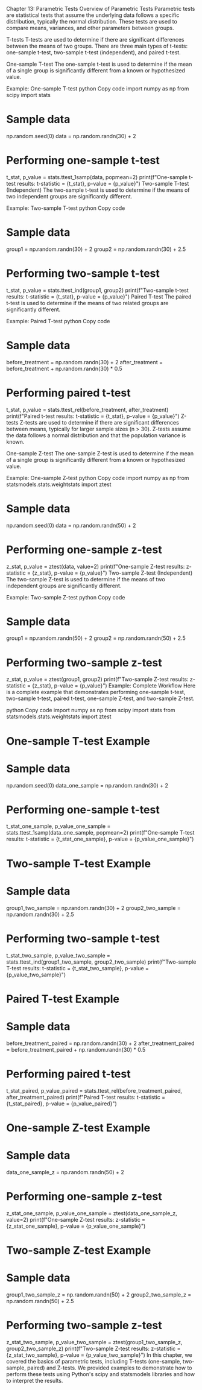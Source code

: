 Chapter 13: Parametric Tests
Overview of Parametric Tests
Parametric tests are statistical tests that assume the underlying data follows a specific distribution, typically the normal distribution. These tests are used to compare means, variances, and other parameters between groups.

T-tests
T-tests are used to determine if there are significant differences between the means of two groups. There are three main types of t-tests: one-sample t-test, two-sample t-test (independent), and paired t-test.

One-sample T-test
The one-sample t-test is used to determine if the mean of a single group is significantly different from a known or hypothesized value.

Example: One-sample T-test
python
Copy code
import numpy as np
from scipy import stats

# Sample data
np.random.seed(0)
data = np.random.randn(30) + 2

# Performing one-sample t-test
t_stat, p_value = stats.ttest_1samp(data, popmean=2)
print(f"One-sample t-test results: t-statistic = {t_stat}, p-value = {p_value}")
Two-sample T-test (Independent)
The two-sample t-test is used to determine if the means of two independent groups are significantly different.

Example: Two-sample T-test
python
Copy code
# Sample data
group1 = np.random.randn(30) + 2
group2 = np.random.randn(30) + 2.5

# Performing two-sample t-test
t_stat, p_value = stats.ttest_ind(group1, group2)
print(f"Two-sample t-test results: t-statistic = {t_stat}, p-value = {p_value}")
Paired T-test
The paired t-test is used to determine if the means of two related groups are significantly different.

Example: Paired T-test
python
Copy code
# Sample data
before_treatment = np.random.randn(30) + 2
after_treatment = before_treatment + np.random.randn(30) * 0.5

# Performing paired t-test
t_stat, p_value = stats.ttest_rel(before_treatment, after_treatment)
print(f"Paired t-test results: t-statistic = {t_stat}, p-value = {p_value}")
Z-tests
Z-tests are used to determine if there are significant differences between means, typically for larger sample sizes (n > 30). Z-tests assume the data follows a normal distribution and that the population variance is known.

One-sample Z-test
The one-sample Z-test is used to determine if the mean of a single group is significantly different from a known or hypothesized value.

Example: One-sample Z-test
python
Copy code
import numpy as np
from statsmodels.stats.weightstats import ztest

# Sample data
np.random.seed(0)
data = np.random.randn(50) + 2

# Performing one-sample z-test
z_stat, p_value = ztest(data, value=2)
print(f"One-sample Z-test results: z-statistic = {z_stat}, p-value = {p_value}")
Two-sample Z-test (Independent)
The two-sample Z-test is used to determine if the means of two independent groups are significantly different.

Example: Two-sample Z-test
python
Copy code
# Sample data
group1 = np.random.randn(50) + 2
group2 = np.random.randn(50) + 2.5

# Performing two-sample z-test
z_stat, p_value = ztest(group1, group2)
print(f"Two-sample Z-test results: z-statistic = {z_stat}, p-value = {p_value}")
Example: Complete Workflow
Here is a complete example that demonstrates performing one-sample t-test, two-sample t-test, paired t-test, one-sample Z-test, and two-sample Z-test.

python
Copy code
import numpy as np
from scipy import stats
from statsmodels.stats.weightstats import ztest

# One-sample T-test Example
# Sample data
np.random.seed(0)
data_one_sample = np.random.randn(30) + 2

# Performing one-sample t-test
t_stat_one_sample, p_value_one_sample = stats.ttest_1samp(data_one_sample, popmean=2)
print(f"One-sample T-test results: t-statistic = {t_stat_one_sample}, p-value = {p_value_one_sample}")

# Two-sample T-test Example
# Sample data
group1_two_sample = np.random.randn(30) + 2
group2_two_sample = np.random.randn(30) + 2.5

# Performing two-sample t-test
t_stat_two_sample, p_value_two_sample = stats.ttest_ind(group1_two_sample, group2_two_sample)
print(f"Two-sample T-test results: t-statistic = {t_stat_two_sample}, p-value = {p_value_two_sample}")

# Paired T-test Example
# Sample data
before_treatment_paired = np.random.randn(30) + 2
after_treatment_paired = before_treatment_paired + np.random.randn(30) * 0.5

# Performing paired t-test
t_stat_paired, p_value_paired = stats.ttest_rel(before_treatment_paired, after_treatment_paired)
print(f"Paired T-test results: t-statistic = {t_stat_paired}, p-value = {p_value_paired}")

# One-sample Z-test Example
# Sample data
data_one_sample_z = np.random.randn(50) + 2

# Performing one-sample z-test
z_stat_one_sample, p_value_one_sample = ztest(data_one_sample_z, value=2)
print(f"One-sample Z-test results: z-statistic = {z_stat_one_sample}, p-value = {p_value_one_sample}")

# Two-sample Z-test Example
# Sample data
group1_two_sample_z = np.random.randn(50) + 2
group2_two_sample_z = np.random.randn(50) + 2.5

# Performing two-sample z-test
z_stat_two_sample, p_value_two_sample = ztest(group1_two_sample_z, group2_two_sample_z)
print(f"Two-sample Z-test results: z-statistic = {z_stat_two_sample}, p-value = {p_value_two_sample}")
In this chapter, we covered the basics of parametric tests, including T-tests (one-sample, two-sample, paired) and Z-tests. We provided examples to demonstrate how to perform these tests using Python's scipy and statsmodels libraries and how to interpret the results.
